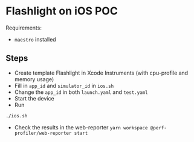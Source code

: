 # Flashlight on iOS POC

Requirements:

- `maestro` installed

## Steps

- Create template Flashlight in Xcode Instruments (with cpu-profile and memory usage)
- Fill in `app_id` and `simulator_id` in `ios.sh`
- Change the `app_id` in both `launch.yaml` and `test.yaml`
- Start the device
- Run

```bash
./ios.sh
```

- Check the results in the web-reporter
  `yarn workspace @perf-profiler/web-reporter start`
